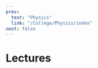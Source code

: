```yaml
---
prev:
  text: "Physics"
  link: "/College/Physics/index"
next: false
---
```


# Lectures

<!-- - [Lecture One](LectureOne.md) -->
  <!-- - [Lecture Two](LectureTwo.md) -->
  <!-- - [Lecture Three](LectureThree.md) -->
